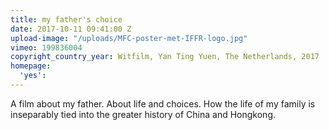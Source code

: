 ```yaml
---
title: my father's choice
date: 2017-10-11 09:41:00 Z
upload-image: "/uploads/MFC-poster-met-IFFR-logo.jpg"
vimeo: 199836004
copyright_country_year: Witfilm, Yan Ting Yuen, The Netherlands, 2017
homepage:
  'yes': 
---
```


A film about my father. About life and choices. How the life of my family is inseparably tied into the greater history of China and Hongkong.